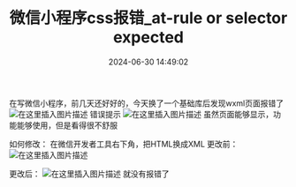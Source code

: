 ﻿---
title: 微信小程序css报错_at-rule or selector expected
date: 2024-06-30 14:49:02
---

在写微信小程序，前几天还好好的，今天换了一个基础库后发现wxml页面报错了
![在这里插入图片描述](https://img-blog.csdnimg.cn/2020101515170171.png#pic_center)
错误提示
![在这里插入图片描述](https://img-blog.csdnimg.cn/20201015151723341.png?x-oss-process=image/watermark,type_ZmFuZ3poZW5naGVpdGk,shadow_10,text_aHR0cHM6Ly9ibG9nLmNzZG4ubmV0L2xpdWFybXlsaXU=,size_16,color_FFFFFF,t_70#pic_center)
虽然页面能够显示，功能能够使用，但是看得很不舒服

如何修改：
在微信开发者工具右下角，把HTML换成XML
更改前：
![在这里插入图片描述](https://img-blog.csdnimg.cn/20201015151839181.png#pic_center)

更改后：
![在这里插入图片描述](https://img-blog.csdnimg.cn/20201015151901997.png#pic_center)
就没有报错了
